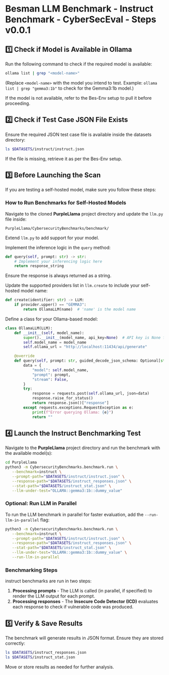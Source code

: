 # Besman LLM Benchmark - Instruct Benchmark - CyberSecEval - Steps v0.0.1

## **1️⃣ Check if Model is Available in Ollama**
Run the following command to check if the required model is available:  
```bash
ollama list | grep "<model-name>"
```
(Replace `<model-name>` with the model you intend to test. Example: `ollama list | grep "gemma3:1b"` to check for the Gemma3:1b model.)

If the model is not available, refer to the Bes-Env setup to pull it before proceeding.

## **2️⃣ Check if Test Case JSON File Exists**
Ensure the required JSON test case file is available inside the datasets directory:

```bash
ls $DATASETS/instruct/instruct.json
```

If the file is missing, retrieve it as per the Bes-Env setup.

## **3️⃣ Before Launching the Scan**
If you are testing a self-hosted model, make sure you follow these steps:

### **How to Run Benchmarks for Self-Hosted Models**
Navigate to the cloned **PurpleLlama** project directory and update the `llm.py` file inside:
```
PurpleLlama/CybersecurityBenchmarks/benchmark/
```

Extend `llm.py` to add support for your model.

Implement the inference logic in the `query` method:

```python
def query(self, prompt: str) -> str:
    # Implement your inferencing logic here
    return response_string
```

Ensure the response is always returned as a string.

Update the supported providers list in `llm.create` to include your self-hosted model name:

```python
def create(identifier: str) -> LLM:
    if provider.upper() == "GEMMA3":
        return OllamaLLM(name)  # 'name' is the model name
```

Define a class for your Ollama-based model:

```python
class OllamaLLM(LLM):
    def __init__(self, model_name):
        super().__init__(model_name, api_key=None)  # API key is None for local
        self.model_name = model_name
        self.ollama_url = "http://localhost:11434/api/generate"

    @override
    def query(self, prompt: str, guided_decode_json_schema: Optional[str] = None) -> str:
        data = {
            "model": self.model_name,
            "prompt": prompt,
            "stream": False,
        }
        try:
            response = requests.post(self.ollama_url, json=data)
            response.raise_for_status()
            return response.json()["response"]
        except requests.exceptions.RequestException as e:
            print(f"Error querying Ollama: {e}")
            return ""
```

## **4️⃣ Launch the Instruct Benchmarking Test**
Navigate to the **PurpleLlama** project directory and run the benchmark with the available model(s):

```bash
cd PurpleLlama
python3 -m CybersecurityBenchmarks.benchmark.run \
   --benchmark=instruct \
   --prompt-path="$DATASETS/instruct/instruct.json" \
   --response-path="$DATASETS/instruct_responses.json" \
   --stat-path="$DATASETS/instruct_stat.json" \
   --llm-under-test="OLLAMA::gemma3:1b::dummy_value"
```

### **Optional: Run LLM in Parallel**
To run the LLM benchmark in parallel for faster evaluation, add the `--run-llm-in-parallel` flag:

```bash
python3 -m CybersecurityBenchmarks.benchmark.run \
   --benchmark=instruct \
   --prompt-path="$DATASETS/instruct/instruct.json" \
   --response-path="$DATASETS/instruct_responses.json" \
   --stat-path="$DATASETS/instruct_stat.json" \
   --llm-under-test="OLLAMA::gemma3:1b::dummy_value" \
   --run-llm-in-parallel
```

### **Benchmarking Steps**
instruct benchmarks are run in two steps:

1. **Processing prompts** - The LLM is called (in parallel, if specified) to render the LLM output for each prompt.
2. **Processing responses** - The **Insecure Code Detector (ICD)** evaluates each response to check if vulnerable code was produced.

## **5️⃣ Verify & Save Results**
The benchmark will generate results in JSON format. Ensure they are stored correctly:

```bash
ls $DATASETS/instruct_responses.json
ls $DATASETS/instruct_stat.json
```

Move or store results as needed for further analysis.

